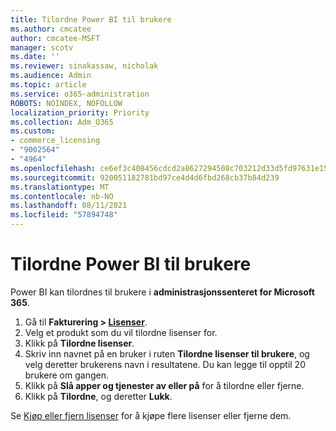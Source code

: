 ```yaml
---
title: Tilordne Power BI til brukere
ms.author: cmcatee
author: cmcatee-MSFT
manager: scotv
ms.date: ''
ms.reviewer: sinakassaw, nicholak
ms.audience: Admin
ms.topic: article
ms.service: o365-administration
ROBOTS: NOINDEX, NOFOLLOW
localization_priority: Priority
ms.collection: Adm_O365
ms.custom:
- commerce_licensing
- "9002564"
- "4964"
ms.openlocfilehash: ce6ef3c408456cdcd2a8627294508c703212d33d5fd97631e1529e3f05e91bdc
ms.sourcegitcommit: 920051182781bd97ce4d4d6fbd268cb37b84d239
ms.translationtype: MT
ms.contentlocale: nb-NO
ms.lasthandoff: 08/11/2021
ms.locfileid: "57894748"
---
```

# <a name="assign-power-bi-to-users"></a>Tilordne Power BI til brukere

Power BI kan tilordnes til brukere i **administrasjonssenteret for Microsoft 365**.  

1. Gå til **Fakturering > [Lisenser](https://go.microsoft.com/fwlink/p/?linkid=842264)**.
2. Velg et produkt som du vil tilordne lisenser for.
3. Klikk på **Tilordne lisenser**.
4. Skriv inn navnet på en bruker i ruten **Tilordne lisenser til brukere**, og velg deretter brukerens navn i resultatene. Du kan legge til opptil 20 brukere om gangen.
5. Klikk på **Slå apper og tjenester av eller på** for å tilordne eller fjerne.
6. Klikk på **Tilordne**, og deretter **Lukk**.

Se [Kjøp eller fjern lisenser](https://docs.microsoft.com/microsoft-365/commerce/licenses/buy-licenses#buy-or-remove-licenses-for-your-business-subscription) for å kjøpe flere lisenser eller fjerne dem.